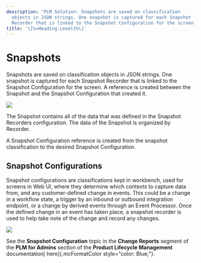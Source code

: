 ```yaml
---
description: 'PLM Solution: Snapshots are saved on classification
  objects in JSON strings. One snapshot is captured for each Snapshot
  Recorder that is linked to the Snapshot Configuration for the screen.'
title: '\[%=Heading.Level1%\]'
---
```


Snapshots
=========

Snapshots are saved on classification objects in JSON strings. One
snapshot is captured for each Snapshot Recorder that is linked to the
Snapshot Configuration for the screen. A reference is created between
the Snapshot and the Snapshot Configuration that created it.

![](../../../Resources/Images/Solution%20Enablement/PLM/Snapshot3.png)

The Snapshot contains all of the data that was defined in the Snapshot
Recorders configuration. The data of the Snapshot is organized by
Recorder.

A Snapshot Configuration reference is created from the snapshot
classification to the desired Snapshot Configuration.

Snapshot Configurations
-----------------------

Snapshot configurations are classifications kept in workbench, used for
screens in Web UI, where they determine which contexts to capture data
from, and any customer-defined change in events. This could be a change
in a workflow state, a trigger by an inbound or outbound integration
endpoint, or a change by derived events through an Event Processor. Once
the defined change in an event has taken place, a snapshot recorder is
used to help take note of the change and record any changes.

![](../../../Resources/Images/Solution%20Enablement/PLM/Snapshot4.png)

See the **Snapshot Configuration** topic in the **Change Reports**
segment of the **PLM for Admins** section of the **Product Lifecycle
Management** documentation[ here]{.mcFormatColor style="color: Blue;"}.
